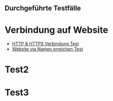## Durchgeführte Testfälle 
# Verbindung auf Website
- [HTTP & HTTPS Verbindung Test](Testfall1.md)
- [Website via Namen erreichen Test](Testfall2.md)

# Test2

# Test3
